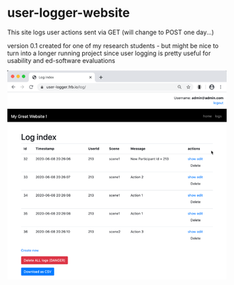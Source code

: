 # user-logger-website

This site logs user actions sent via GET
(will change to POST one day...)

version 0.1 created for one of my research students - but might be nice to turn into a longer running project since user logging is pretty useful for usability and ed-software evaluations

![screenshot](screenshots/user-logger-website.png)

